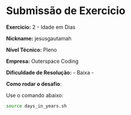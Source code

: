 # Submissão de Exercicio

**Exercicio:** 2 - Idade em Dias

**Nickname:** jesusgautamah

**Nível Técnico:** Pleno

**Empresa:** Outerspace Coding

**Dificuldade de Resolução:** - Baixa -

**Como rodar o desafio**: 

Use o comando abaixo: 
```bash
source days_in_years.sh
```